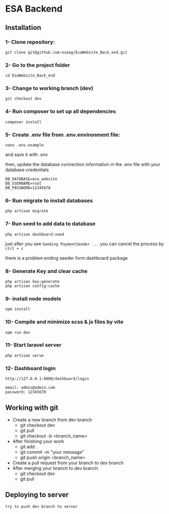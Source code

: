 # ESA Backend

## Installation

### 1- Clone repository:
    git clone git@github.com:esaeg/EsaWebsite_Back_end.git

### 2- Go to the project folder
    cd EsaWebsite_Back_end

### 3- Change to working branch (dev)
    git checkout dev

### 4- Run composer to set up all dependencies
    composer install

### 5- Create .env file from .env.environment file:
    nano .env.example
and save it with *.env*

then, update the database connection information in the .env file with your database credentials

    DB_DATABASE=esa_website
    DB_USERNAME=root
    DB_PASSWORD=12345678

### 6- Run migrate to install databases
    php artisan migrate

### 7- Run seed to add data to database
    php artisan dashboard:seed

just after you see `Seeding PaymentSeeder ...` you can cancel the process by `ctrl + c`

there is a problem ending seeder form dashboard package

### 8- Generate Key and clear cache
    php artisan key:generate
    php artisan config:cache

### 9- install node models
    npm install

### 10- Compile and minimize scss & js files by vite
    npm run dev

### 11- Start laravel server
    php artisan serve

### 12- Dashboard login
    http://127.0.0.1:8000/dashboard/login

    email: admin@admin.com
    password: 12345678

## Working with git
*   Create a new branch from dev branch
    *   git checkout dev
    *   git pull
    *   git checkout -b <branch_name>
*  After finishing your work
    *   git add .
    *   git commit -m "your message"
    *   git push origin <branch_name>
*  Create a pull request from your branch to dev branch
*  After merging your branch to dev branch
    *   git checkout dev
    *   git pull

## Deploying to server
    try to push dev branch to server 